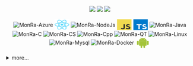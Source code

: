 <!--Hello
<h2><img src="https://emojis.slackmojis.com/emojis/images/1531849430/4246/blob-sunglasses.gif?1531849430" width="30"/> Hi 👋 , I'm MonRá! <img src="https://media.giphy.com/media/12oufCB0MyZ1Go/giphy.gif" width="50"></h2>
-->

<div>
  </p>
  <div align="center">
   <a href="https://www.facebook.com/ramon.chaib" target="_blank"><img src="https://img.shields.io/badge/-Facebook-%230077B5?style=for-the-badge&logo=facebook&logoColor=white" target="_blank"></a> 
  <a href="https://www.instagram.com/monrapps/" target="_blank"><img src="https://img.shields.io/badge/-Instagram-%23E4405F?style=for-the-badge&logo=instagram&logoColor=white" target="_blank"></a>
  <a href="https://www.linkedin.com/in/ramon-chaib-27007635/" target="_blank"><img src="https://img.shields.io/badge/-LinkedIn-%230077B5?style=for-the-badge&logo=linkedin&logoColor=white" target="_blank"></a>   
</div>
  
 <div style="display: inline_block" align="center"><br>
  <img align="center" alt="MonRa-Azure" height="30" width="40" src="https://cdn.jsdelivr.net/gh/devicons/devicon/icons/azure/azure-original.svg">
  <img align="center" alt="MonRa-React" height="30" width="40" src="https://raw.githubusercontent.com/devicons/devicon/master/icons/react/react-original.svg">
  <img align="center" alt="MonRa-NodeJs" height="30" width="40" src="https://cdn.jsdelivr.net/gh/devicons/devicon/icons/nodejs/nodejs-original.svg">
  <img align="center" alt="MonRa-Js" height="30" width="40" src="https://raw.githubusercontent.com/devicons/devicon/master/icons/javascript/javascript-original.svg">     <img align="center" alt="MonRa-Ts" height="30" width="40" src="https://raw.githubusercontent.com/devicons/devicon/master/icons/typescript/typescript-original.svg">
  <img align="center" alt="MonRa-Java" height="30" width="40" src="https://cdn.jsdelivr.net/gh/devicons/devicon/icons/java/java-original.svg">
  <img align="center" alt="MonRa-C" height="30" width="40" src="https://cdn.jsdelivr.net/gh/devicons/devicon/icons/c/c-original.svg">
  <img align="center" alt="MonRa-CS" height="30" width="40" src="https://cdn.jsdelivr.net/gh/devicons/devicon/icons/csharp/csharp-original.svg">
  <img align="center" alt="MonRa-Cpp" height="30" width="40" src="https://cdn.jsdelivr.net/gh/devicons/devicon/icons/cplusplus/cplusplus-original.svg">
  <img align="center" alt="MonRa-QT" height="30" width="40" src="https://cdn.jsdelivr.net/gh/devicons/devicon/icons/qt/qt-original.svg">
  <img align="center" alt="MonRa-Linux" height="30" width="40" src="https://cdn.jsdelivr.net/gh/devicons/devicon/icons/linux/linux-original.svg">
  <img align="center" alt="MonRa-Mysql" height="30" width="40" src="https://cdn.jsdelivr.net/gh/devicons/devicon/icons/mysql/mysql-original.svg">
  <img align="center" alt="MonRa-Docker" height="30" width="40" src="https://cdn.jsdelivr.net/gh/devicons/devicon/icons/docker/docker-original.svg">  
  <img align="center" alt="MonRa-Android" height="30" width="40" src="https://github.com/devicons/devicon/blob/master/icons/android/android-original.svg">
  
</div>
</a>

</br>
<!--
[![github activity graph](https://activity-graph.herokuapp.com/graph?username=monrapps&theme=chartreuse-dark)](https://github.com/monrapps/)
-->
<div>
<details>
      <summary>more...</summary>
      
<!--
### <img src="https://media.giphy.com/media/VgCDAzcKvsR6OM0uWg/giphy.gif" width="50"> A little more about me...  

```javascript
const monra = {
    pronouns: "He" | "Him",
    code: ["any"],
    askMeAbout: ["any"],
    technologies: {
        backEnd: {
            js: ["any"],
        },
        mobileApp: {
            native: ["Android Development"]
        },
        devOps: ["AWS", "Docker🐳", "Route53", "Nginx"],
        databases: ["mongo", "MySql", "sqlite"],
        misc: ["Firebase", "Socket.IO", "selenium", "open-cv", "php", "SuiteApp"]
    },
    architecture: ["Serverless Architecture", "Progressive web applications", "Single page applications"],
    currentFocus: "Building Robots to ease opertations",
    funFact: "There are two ways to write error-free programs; only the third one works"
};
```
-->

---
<!--START_SECTION:waka-->
![Code Time](http://img.shields.io/badge/Code%20Time-1%2C215%20hrs%2012%20mins-blue)

![Profile Views](http://img.shields.io/badge/Profile%20Views-0-blue)

![Lines of code](https://img.shields.io/badge/From%20Hello%20World%20I%27ve%20Written-3.3%20million%20lines%20of%20code-blue)

**🐱 My GitHub Data** 

> 📦 66.8 kB Used in GitHub's Storage 
 > 
> 🏆 2,535 Contributions in the Year 2025
 > 
> 🚫 Not Opted to Hire
 > 
> 📜 24 Public Repositories 
 > 
> 🔑 20 Private Repositories 
 > 
**I'm an Early 🐤** 

```text
🌞 Morning                9315 commits        ████████░░░░░░░░░░░░░░░░░   32.94 % 
🌆 Daytime                12075 commits       ███████████░░░░░░░░░░░░░░   42.70 % 
🌃 Evening                4230 commits        ████░░░░░░░░░░░░░░░░░░░░░   14.96 % 
🌙 Night                  2657 commits        ██░░░░░░░░░░░░░░░░░░░░░░░   09.40 % 
```
📅 **I'm Most Productive on Thursday** 

```text
Monday                   5189 commits        █████░░░░░░░░░░░░░░░░░░░░   18.35 % 
Tuesday                  5174 commits        █████░░░░░░░░░░░░░░░░░░░░   18.30 % 
Wednesday                5320 commits        █████░░░░░░░░░░░░░░░░░░░░   18.81 % 
Thursday                 6116 commits        █████░░░░░░░░░░░░░░░░░░░░   21.63 % 
Friday                   4020 commits        ████░░░░░░░░░░░░░░░░░░░░░   14.22 % 
Saturday                 1383 commits        █░░░░░░░░░░░░░░░░░░░░░░░░   04.89 % 
Sunday                   1075 commits        █░░░░░░░░░░░░░░░░░░░░░░░░   03.80 % 
```


📊 **This Week I Spent My Time On** 

```text
🕑︎ Time Zone: America/Sao_Paulo

💬 Programming Languages: 
Other                    12 hrs 56 mins      ███████████████░░░░░░░░░░   61.89 % 
C                        2 hrs 3 mins        ██░░░░░░░░░░░░░░░░░░░░░░░   09.87 % 
Markdown                 1 hr 31 mins        ██░░░░░░░░░░░░░░░░░░░░░░░   07.26 % 
Bash                     1 hr 13 mins        █░░░░░░░░░░░░░░░░░░░░░░░░   05.85 % 
Makefile                 1 hr 6 mins         █░░░░░░░░░░░░░░░░░░░░░░░░   05.34 % 

🔥 Editors: 
VS Code                  20 hrs 55 mins      █████████████████████████   100.00 % 

🐱‍💻 Projects: 
gww-v6i                  15 hrs 39 mins      ███████████████████░░░░░░   74.87 % 
Markdown                 1 hr 42 mins        ██░░░░░░░░░░░░░░░░░░░░░░░   08.16 % 
gww-v6i_jiga             1 hr 12 mins        █░░░░░░░░░░░░░░░░░░░░░░░░   05.79 % 
nlm-gww-watcher          32 mins             █░░░░░░░░░░░░░░░░░░░░░░░░   02.56 % 
kernel                   30 mins             █░░░░░░░░░░░░░░░░░░░░░░░░   02.40 % 

💻 Operating System: 
WSL                      19 hrs 12 mins      ███████████████████████░░   91.82 % 
Windows                  1 hr 42 mins        ██░░░░░░░░░░░░░░░░░░░░░░░   08.18 % 
```

**I Mostly Code in C++** 

```text
C                        15 repos            ████░░░░░░░░░░░░░░░░░░░░░   17.24 % 
JavaScript               9 repos             ███░░░░░░░░░░░░░░░░░░░░░░   10.34 % 
Python                   9 repos             ███░░░░░░░░░░░░░░░░░░░░░░   10.34 % 
Shell                    6 repos             ██░░░░░░░░░░░░░░░░░░░░░░░   06.90 % 
HTML                     6 repos             ██░░░░░░░░░░░░░░░░░░░░░░░   06.90 % 
```



**Timeline**

![Lines of Code chart](https://raw.githubusercontent.com/monrapps/monrapps/master/assets/bar_graph.png)


 Last Updated on 25/06/2025 18:59:41 UTC
<!--END_SECTION:waka-->
